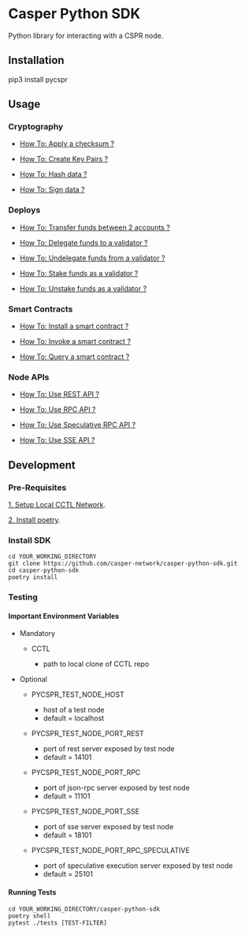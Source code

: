 # Casper Python SDK

Python library for interacting with a CSPR node.

##  Installation


pip3 install pycspr


##  Usage

### Cryptography

* [How To: Apply a checksum ?](how_tos/crypto/how_to_apply_a_checksum.py)

* [How To: Create Key Pairs ?](how_tos/crypto/how_to_create_key_pairs.py)

* [How To: Hash data ?](how_tos/crypto/how_to_hash_data.py)

* [How To: Sign data ?](how_tos/crypto/how_to_sign_data.py)

### Deploys

* [How To: Transfer funds between 2 accounts ?](how_tos/deploys/how_to_transfer.py)

* [How To: Delegate funds to a validator ?](how_tos/deploys/how_to_delegate.py)

* [How To: Undelegate funds from a validator ?](how_tos/deploys/how_to_undelegate.py)

* [How To: Stake funds as a validator ?](how_tos/deploys/how_to_stake.py)

* [How To: Unstake funds as a validator ?](how_tos/deploys/how_to_unstake.py)

### Smart Contracts

* [How To: Install a smart contract ?](how_tos/smart_contracts/how_to_install.py)

* [How To: Invoke a smart contract ?](how_tos/smart_contracts/how_to_invoke.py)

* [How To: Query a smart contract ?](how_tos/smart_contracts/how_to_query.py)

### Node APIs

* [How To: Use REST API ?](how_tos/node_apis/how_to_use_rest_client.py)

* [How To: Use RPC API ?](how_tos/node_apis/how_to_use_rpc_client.py)

* [How To: Use Speculative RPC API ?](how_tos/node_apis/how_to_use_speculative_rpc_client.py)

* [How To: Use SSE API ?](how_tos/node_apis/how_to_use_sse_client.py)

##  Development

### Pre-Requisites

[1. Setup Local CCTL Network](https://github.com/casper-network/cctl).

[2. Install poetry](https://python-poetry.org).

### Install SDK

```
cd YOUR_WORKING_DIRECTORY
git clone https://github.com/casper-network/casper-python-sdk.git
cd casper-python-sdk
poetry install
````

### Testing 

#### Important Environment Variables

* Mandatory

    * CCTL

        * path to local clone of CCTL repo

* Optional

    * PYCSPR_TEST_NODE_HOST

        * host of a test node
        * default =  localhost

    * PYCSPR_TEST_NODE_PORT_REST

        * port of rest server exposed by test node
        * default =  14101

    * PYCSPR_TEST_NODE_PORT_RPC

        * port of json-rpc server exposed by test node
        * default =  11101

    * PYCSPR_TEST_NODE_PORT_SSE

        * port of sse server exposed by test node
        * default =  18101

    * PYCSPR_TEST_NODE_PORT_RPC_SPECULATIVE

        * port of speculative execution server exposed by test node
        * default =  25101

#### Running Tests

```
cd YOUR_WORKING_DIRECTORY/casper-python-sdk
poetry shell
pytest ./tests [TEST-FILTER]
```
